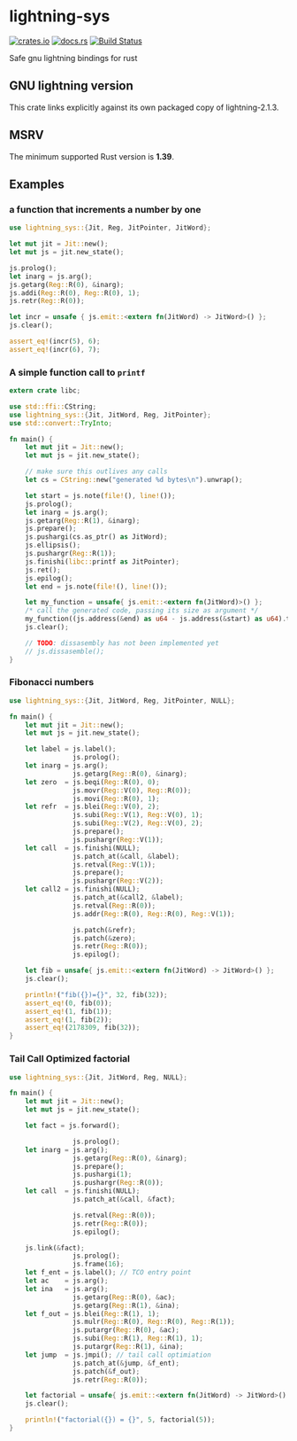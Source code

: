# lightning-sys

[![crates.io](https://img.shields.io/crates/v/lightning-sys.svg)](https://crates.io/crates/lightning-sys)
[![docs.rs](https://docs.rs/lightning-sys/badge.svg)](https://docs.rs/lightning-sys/)
[![Build Status](https://travis-ci.com/Petelliott/lightning-sys.svg?branch=master)](https://travis-ci.com/Petelliott/lightning-sys)

Safe gnu lightning bindings for rust

## GNU lightning version

This crate links explicitly against its own packaged copy of lightning-2.1.3.

## MSRV

The minimum supported Rust version is **1.39**.

## Examples

### a function that increments a number by one
```rust
use lightning_sys::{Jit, Reg, JitPointer, JitWord};

let mut jit = Jit::new();
let mut js = jit.new_state();

js.prolog();
let inarg = js.arg();
js.getarg(Reg::R(0), &inarg);
js.addi(Reg::R(0), Reg::R(0), 1);
js.retr(Reg::R(0));

let incr = unsafe { js.emit::<extern fn(JitWord) -> JitWord>() };
js.clear();

assert_eq!(incr(5), 6);
assert_eq!(incr(6), 7);

```

### A simple function call to `printf`
```rust
extern crate libc;

use std::ffi::CString;
use lightning_sys::{Jit, JitWord, Reg, JitPointer};
use std::convert::TryInto;

fn main() {
    let mut jit = Jit::new();
    let mut js = jit.new_state();

    // make sure this outlives any calls
    let cs = CString::new("generated %d bytes\n").unwrap();

    let start = js.note(file!(), line!());
    js.prolog();
    let inarg = js.arg();
    js.getarg(Reg::R(1), &inarg);
    js.prepare();
    js.pushargi(cs.as_ptr() as JitWord);
    js.ellipsis();
    js.pushargr(Reg::R(1));
    js.finishi(libc::printf as JitPointer);
    js.ret();
    js.epilog();
    let end = js.note(file!(), line!());

    let my_function = unsafe{ js.emit::<extern fn(JitWord)>() };
    /* call the generated code, passing its size as argument */
    my_function((js.address(&end) as u64 - js.address(&start) as u64).try_into().unwrap());
    js.clear();

    // TODO: dissasembly has not been implemented yet
    // js.dissasemble();
}

```
### Fibonacci numbers
```rust
use lightning_sys::{Jit, JitWord, Reg, JitPointer, NULL};

fn main() {
    let mut jit = Jit::new();
    let mut js = jit.new_state();

    let label = js.label();
                js.prolog();
    let inarg = js.arg();
                js.getarg(Reg::R(0), &inarg);
    let zero  = js.beqi(Reg::R(0), 0);
                js.movr(Reg::V(0), Reg::R(0));
                js.movi(Reg::R(0), 1);
    let refr  = js.blei(Reg::V(0), 2);
                js.subi(Reg::V(1), Reg::V(0), 1);
                js.subi(Reg::V(2), Reg::V(0), 2);
                js.prepare();
                js.pushargr(Reg::V(1));
    let call  = js.finishi(NULL);
                js.patch_at(&call, &label);
                js.retval(Reg::V(1));
                js.prepare();
                js.pushargr(Reg::V(2));
    let call2 = js.finishi(NULL);
                js.patch_at(&call2, &label);
                js.retval(Reg::R(0));
                js.addr(Reg::R(0), Reg::R(0), Reg::V(1));

                js.patch(&refr);
                js.patch(&zero);
                js.retr(Reg::R(0));
                js.epilog();

    let fib = unsafe{ js.emit::<extern fn(JitWord) -> JitWord>() };
    js.clear();

    println!("fib({})={}", 32, fib(32));
    assert_eq!(0, fib(0));
    assert_eq!(1, fib(1));
    assert_eq!(1, fib(2));
    assert_eq!(2178309, fib(32));
}
```

### Tail Call Optimized factorial
```rust
use lightning_sys::{Jit, JitWord, Reg, NULL};

fn main() {
    let mut jit = Jit::new();
    let mut js = jit.new_state();

    let fact = js.forward();

                js.prolog();
    let inarg = js.arg();
                js.getarg(Reg::R(0), &inarg);
                js.prepare();
                js.pushargi(1);
                js.pushargr(Reg::R(0));
    let call  = js.finishi(NULL);
                js.patch_at(&call, &fact);

                js.retval(Reg::R(0));
                js.retr(Reg::R(0));
                js.epilog();

    js.link(&fact);
                js.prolog();
                js.frame(16);
    let f_ent = js.label(); // TCO entry point
    let ac    = js.arg();
    let ina   = js.arg();
                js.getarg(Reg::R(0), &ac);
                js.getarg(Reg::R(1), &ina);
    let f_out = js.blei(Reg::R(1), 1);
                js.mulr(Reg::R(0), Reg::R(0), Reg::R(1));
                js.putargr(Reg::R(0), &ac);
                js.subi(Reg::R(1), Reg::R(1), 1);
                js.putargr(Reg::R(1), &ina);
    let jump  = js.jmpi(); // tail call optimiation
                js.patch_at(&jump, &f_ent);
                js.patch(&f_out);
                js.retr(Reg::R(0));

    let factorial = unsafe{ js.emit::<extern fn(JitWord) -> JitWord>() };
    js.clear();

    println!("factorial({}) = {}", 5, factorial(5));
}
```

